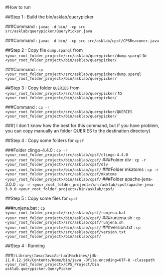 #How to run

##Step 1 : Build the bin/asklab/querypicker

###Command : `javac -d bin/ -cp src src/asklab/querypicker/QueryPicker.java`

###Command : `javac -d bin/ -cp src src/asklab/cpsf/CPSReasoner.java`

##Step 2 : Copy file `dump.sparql` from `<your_root_folder_project>/src/asklab/querypicker/dump.sparql` to `<your_root_folder_project>/bin/asklab/querypicker/`

###Command : `cp <your_root_folder_project>/src/asklab/querypicker/dump.sparql <your_root_folder_project>/bin/asklab/querypicker/`

##Step 3 : Copy folder `QUERIES` from `<your_root_folder_project>/src/asklab/querypicker/` to `<your_root_folder_project>/bin/asklab/querypicker/`

###Command : `cp -r <your_root_folder_project>/src/asklab/querypicker/QUERIES <your_root_folder_project>/bin/asklab/querypicker/`

###( I don't know how the best for this command, but if you have problem, you can copy manually an folder QUERIES to the destination directory)

##Step 4 : Copy some folders for `cpsf`

###Folder clingo-4.4.0 : `cp -r <your_root_folder_project>/src/asklab/cpsf/clingo-4.4.0 <your_root_folder_project>/bin/asklab/cpsf/`
###Folder dlv : `cp -r <your_root_folder_project>/src/asklab/cpsf/dlv <your_root_folder_project>/bin/asklab/cpsf/`
###Folder mkatoms : `cp -r <your_root_folder_project>/src/asklab/cpsf/mkatoms <your_root_folder_project>/bin/asklab/cpsf/`
###Folder apache-jena-3.0.0 : `cp -r <your_root_folder_project>/src/asklab/cpsf/apache-jena-3.0.0 <your_root_folder_project>/bin/asklab/cpsf/`

##Step 5 : Copy some files for `cpsf`

###runjena.bat : `cp <your_root_folder_project>/src/asklab/cpsf/runjena.bat <your_root_folder_project>/bin/asklab/cpsf/`
###runjena.sh : `cp <your_root_folder_project>/src/asklab/cpsf/runjena.sh <your_root_folder_project>/bin/asklab/cpsf/`
###version.txt : `cp <your_root_folder_project>/src/asklab/cpsf/version.txt <your_root_folder_project>/bin/asklab/cpsf/`


##Step 4 : Running

###`/Library/Java/JavaVirtualMachines/jdk-11.0.12.jdk/Contents/Home/bin/java -Dfile.encoding=UTF-8 -classpath <your_root_folder_project>/CPS_Project/bin asklab.querypicker.QueryPicker`
